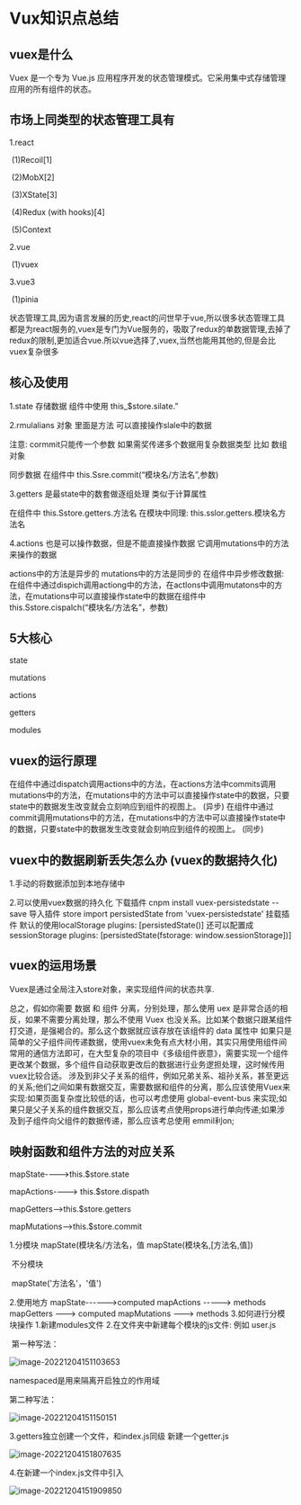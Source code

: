 # Vux知识点总结

## vuex是什么

Vuex 是一个专为 Vue.js 应用程序开发的状态管理模式。它采用集中式存储管理应用的所有组件的状态。

## 市场上同类型的状态管理工具有

1.react

​	(1)Recoil[1]

​	(2)MobX[2]

​	(3)XState[3]

​	(4)Redux (with hooks)[4]

​	(5)Context

2.vue

​	(1)vuex

3.vue3

​	(1)pinia

状态管理工具,因为语言发展的历史,react的问世早于vue,所以很多状态管理工具都是为react服务的,vuex是专门为Vue服务的，吸取了redux的单数据管理,去掉了redux的限制,更加适合vue.所以vue选择了,vuex,当然也能用其他的,但是会比vuex复杂很多

## 核心及使用

1.state 存储数据 组件中使用 this_$store.silate.”

2.rmulalians 对象 里面是方法 可以直接操作slale中的数据

注意: cormmit只能传一个参数 如果需奖传递多个数据用复杂数据类型 比如 数组 对象

同步数据
在组件中 this.Ssre.commit(“模块名/方法名”,参数)

3.getters 是最state中的数套做逐组处理 类似于计算属性

在组件中 this.Sstore.getters.方法名
在模块中同理: this.sslor.getters.模块名方法名

4.actions 也是可以操作数据，但是不能直接操作数据 它调用mutations中的方法来操作的数据

actions中的方法是异步的 mutations中的方法是同步的
在组件中异步修改数据:
在组件中通过dispich调用actiong中的方法，在actlons中调用mutatons中的方法，在mutations中可以直接操作state中的数据在组件中 this.Sstore.cispalch(“模块名/方法名”，参数)

## 5大核心

state

mutations

actions

getters

modules

## vuex的运行原理

在组件中通过dispatch调用actions中的方法，在actions方法中commits调用mutations中的方法，在mutations中的方法中可以直接操作state中的数据，只要state中的数据发生改变就会立刻响应到组件的视图上。 (异步)
在组件中通过commit调用mutations中的方法，在mutations中的方法中可以直接操作state中的数据，只要state中的数据发生改变就会刻响应到组件的视图上。 (同步)

## vuex中的数据刷新丢失怎么办 (vuex的数据持久化)

1.手动的将数据添加到本地存储中

2.可以使用vuex数据的持久化
	下载插件
	cnpm install vuex-persistedstate --save
	导入插件 store
	import persistedState from 'vuex-persistedstate'
	挂载插件
	默认的使用localStorage
	plugins: [persistedState()]
	还可以配置成sessionStorage
	plugins: [persistedState(fstorage: window.sessionStorage])]

## vuex的运用场景

Vuex是通过全局注入store对象，来实现组件间的状态共享.

总之，假如你需要 数据 和 组件 分离，分别处理，那么使用 uex 是非常合适的相反，如果不需要分离处理，那么不使用 Vuex 也没关系。比如某个数据只跟某组件打交道，是强褐合的。那么这个数据就应该存放在该组件的 data 属性中
如果只是简单的父子组件间传递数据，使用vuex未免有点大材小用，其实只用使用组件间常用的通信方法即可，在大型复杂的项目中《多级组件嵌意》，需要实现一个组件更改某个数据，多个组件自动获取更改后的数据进行业务逻担处理，这时候传用vuex比较合适。
涉及到非父子关系的组件，例如兄弟关系、祖孙关系，甚至更远的关系;他们之间如果有数据交互，需要数据和组件的分离，那么应该使用Vuex来实现:如果页面复杂度比较低的话，也可以考虑使用 global-event-bus 来实现;如果只是父子关系的组件数据交互，那么应该考点使用props进行单向传递;如果涉及到子组件向父组件的数据传递，那么应该考总使用 emmil利on;

## 映射函数和组件方法的对应关系

mapState---->this.$store.state

mapActions----> this.$store.dispath

mapGetters-->this.$store.getters

mapMutations-->this.$store.commit

1.分模块
	mapState(模块名/方法名，值
	mapState(模块名,[方法名,值])

​	不分模块

​	mapState('方法名'，'值')

2.使用地方
	mapState------>computed
	mapActions -----> methods
	mapGetters ---> computed
	mapMutations ---> methods
3.如何进行分模块操作
	1.新建modules文件
	2.在文件夹中新建每个模块的js文件: 例如 user.js

​	第一种写法：

![image-20221204151103653](C:\Users\Administrator\AppData\Roaming\Typora\typora-user-images\image-20221204151103653.png)



namespaced是用来隔离开启独立的作用域

第二种写法：

![image-20221204151150151](C:\Users\Administrator\AppData\Roaming\Typora\typora-user-images\image-20221204151150151.png)

3.getters独立创建一个文件，和index.js同级 新建一个getter.js

![image-20221204151807635](C:\Users\Administrator\AppData\Roaming\Typora\typora-user-images\image-20221204151807635.png)

4.在新建一个index.js文件中引入

![image-20221204151909850](C:\Users\Administrator\AppData\Roaming\Typora\typora-user-images\image-20221204151909850.png)